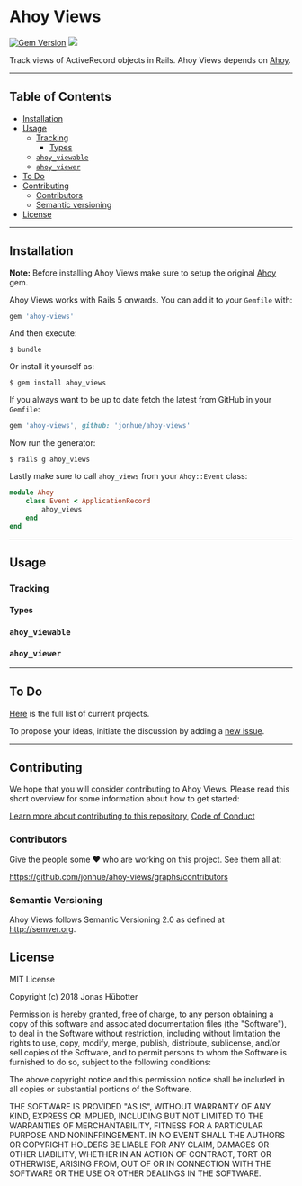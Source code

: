 # Ahoy Views

[![Gem Version](https://badge.fury.io/rb/ahoy-views.svg)](https://badge.fury.io/rb/ahoy-views) <img src="https://travis-ci.org/jonhue/ahoy-views.svg?branch=master" />

Track views of ActiveRecord objects in Rails. Ahoy Views depends on [Ahoy](https://github.com/ankane/ahoy).

---

## Table of Contents

* [Installation](#installation)
* [Usage](#usage)
    * [Tracking](#tracking)
        * [Types](#types)
    * [`ahoy_viewable`](#ahoy_viewable)
    * [`ahoy_viewer`](#ahoy_viewer)
* [To Do](#to-do)
* [Contributing](#contributing)
    * [Contributors](#contributors)
    * [Semantic versioning](#semantic-versioning)
* [License](#license)

---

## Installation

**Note:** Before installing Ahoy Views make sure to setup the original [Ahoy](https://github.com/ankane/ahoy) gem.

Ahoy Views works with Rails 5 onwards. You can add it to your `Gemfile` with:

```ruby
gem 'ahoy-views'
```

And then execute:

    $ bundle

Or install it yourself as:

    $ gem install ahoy_views

If you always want to be up to date fetch the latest from GitHub in your `Gemfile`:

```ruby
gem 'ahoy-views', github: 'jonhue/ahoy-views'
```

Now run the generator:

    $ rails g ahoy_views

Lastly make sure to call `ahoy_views` from your `Ahoy::Event` class:

```ruby
module Ahoy
    class Event < ApplicationRecord
        ahoy_views
    end
end
```

---

## Usage

### Tracking

#### Types

### `ahoy_viewable`

### `ahoy_viewer`

---

## To Do

[Here](https://github.com/jonhue/ahoy-views/projects/1) is the full list of current projects.

To propose your ideas, initiate the discussion by adding a [new issue](https://github.com/jonhue/ahoy-views/issues/new).

---

## Contributing

We hope that you will consider contributing to Ahoy Views. Please read this short overview for some information about how to get started:

[Learn more about contributing to this repository](CONTRIBUTING.md), [Code of Conduct](CODE_OF_CONDUCT.md)

### Contributors

Give the people some :heart: who are working on this project. See them all at:

https://github.com/jonhue/ahoy-views/graphs/contributors

### Semantic Versioning

Ahoy Views follows Semantic Versioning 2.0 as defined at http://semver.org.

## License

MIT License

Copyright (c) 2018 Jonas Hübotter

Permission is hereby granted, free of charge, to any person obtaining a copy
of this software and associated documentation files (the "Software"), to deal
in the Software without restriction, including without limitation the rights
to use, copy, modify, merge, publish, distribute, sublicense, and/or sell
copies of the Software, and to permit persons to whom the Software is
furnished to do so, subject to the following conditions:

The above copyright notice and this permission notice shall be included in all
copies or substantial portions of the Software.

THE SOFTWARE IS PROVIDED "AS IS", WITHOUT WARRANTY OF ANY KIND, EXPRESS OR
IMPLIED, INCLUDING BUT NOT LIMITED TO THE WARRANTIES OF MERCHANTABILITY,
FITNESS FOR A PARTICULAR PURPOSE AND NONINFRINGEMENT. IN NO EVENT SHALL THE
AUTHORS OR COPYRIGHT HOLDERS BE LIABLE FOR ANY CLAIM, DAMAGES OR OTHER
LIABILITY, WHETHER IN AN ACTION OF CONTRACT, TORT OR OTHERWISE, ARISING FROM,
OUT OF OR IN CONNECTION WITH THE SOFTWARE OR THE USE OR OTHER DEALINGS IN THE
SOFTWARE.
